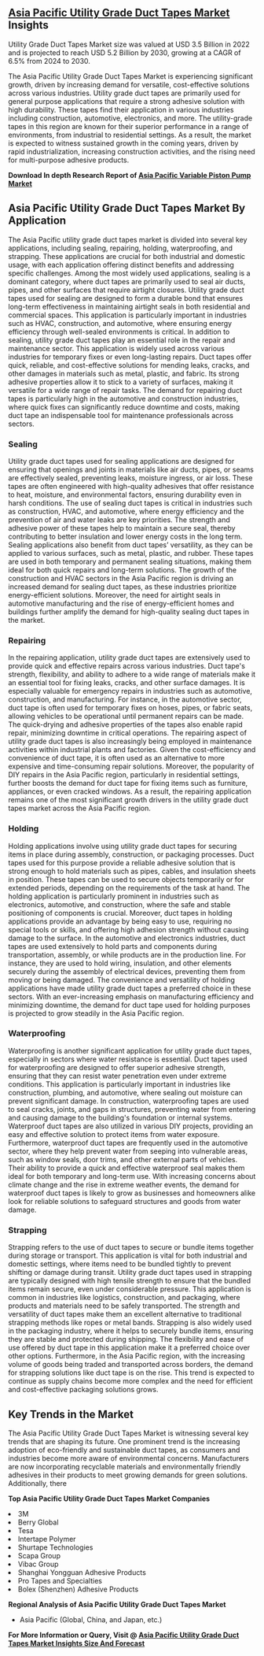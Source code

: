<h2><a href="https://www.verifiedmarketreports.com/download-sample/?rid=487876&amp;utm_source=Github-Feb&amp;utm_medium=219" target="_blank">Asia Pacific Utility Grade Duct Tapes Market</a> Insights</h2><p>Utility Grade Duct Tapes Market size was valued at USD 3.5 Billion in 2022 and is projected to reach USD 5.2 Billion by 2030, growing at a CAGR of 6.5% from 2024 to 2030.</p><p><p>The Asia Pacific Utility Grade Duct Tapes Market is experiencing significant growth, driven by increasing demand for versatile, cost-effective solutions across various industries. Utility grade duct tapes are primarily used for general purpose applications that require a strong adhesive solution with high durability. These tapes find their application in various industries including construction, automotive, electronics, and more. The utility-grade tapes in this region are known for their superior performance in a range of environments, from industrial to residential settings. As a result, the market is expected to witness sustained growth in the coming years, driven by rapid industrialization, increasing construction activities, and the rising need for multi-purpose adhesive products. <p><strong>Download In depth Research Report of <a href="https://www.verifiedmarketreports.com/download-sample/?rid=236118&amp;utm_source=Pulse-Dec&amp;utm_medium=219" target="_blank">Asia Pacific Variable Piston Pump Market</a></strong></p></p> <h2>Asia Pacific Utility Grade Duct Tapes Market By Application</h2> <p>The Asia Pacific utility grade duct tapes market is divided into several key applications, including sealing, repairing, holding, waterproofing, and strapping. These applications are crucial for both industrial and domestic usage, with each application offering distinct benefits and addressing specific challenges. Among the most widely used applications, sealing is a dominant category, where duct tapes are primarily used to seal air ducts, pipes, and other surfaces that require airtight closures. Utility grade duct tapes used for sealing are designed to form a durable bond that ensures long-term effectiveness in maintaining airtight seals in both residential and commercial spaces. This application is particularly important in industries such as HVAC, construction, and automotive, where ensuring energy efficiency through well-sealed environments is critical. In addition to sealing, utility grade duct tapes play an essential role in the repair and maintenance sector. This application is widely used across various industries for temporary fixes or even long-lasting repairs. Duct tapes offer quick, reliable, and cost-effective solutions for mending leaks, cracks, and other damages in materials such as metal, plastic, and fabric. Its strong adhesive properties allow it to stick to a variety of surfaces, making it versatile for a wide range of repair tasks. The demand for repairing duct tapes is particularly high in the automotive and construction industries, where quick fixes can significantly reduce downtime and costs, making duct tape an indispensable tool for maintenance professionals across sectors.</p> <h3>Sealing</h3> <p>Utility grade duct tapes used for sealing applications are designed for ensuring that openings and joints in materials like air ducts, pipes, or seams are effectively sealed, preventing leaks, moisture ingress, or air loss. These tapes are often engineered with high-quality adhesives that offer resistance to heat, moisture, and environmental factors, ensuring durability even in harsh conditions. The use of sealing duct tapes is critical in industries such as construction, HVAC, and automotive, where energy efficiency and the prevention of air and water leaks are key priorities. The strength and adhesive power of these tapes help to maintain a secure seal, thereby contributing to better insulation and lower energy costs in the long term. Sealing applications also benefit from duct tapes’ versatility, as they can be applied to various surfaces, such as metal, plastic, and rubber. These tapes are used in both temporary and permanent sealing situations, making them ideal for both quick repairs and long-term solutions. The growth of the construction and HVAC sectors in the Asia Pacific region is driving an increased demand for sealing duct tapes, as these industries prioritize energy-efficient solutions. Moreover, the need for airtight seals in automotive manufacturing and the rise of energy-efficient homes and buildings further amplify the demand for high-quality sealing duct tapes in the market.</p> <h3>Repairing</h3> <p>In the repairing application, utility grade duct tapes are extensively used to provide quick and effective repairs across various industries. Duct tape's strength, flexibility, and ability to adhere to a wide range of materials make it an essential tool for fixing leaks, cracks, and other surface damages. It is especially valuable for emergency repairs in industries such as automotive, construction, and manufacturing. For instance, in the automotive sector, duct tape is often used for temporary fixes on hoses, pipes, or fabric seats, allowing vehicles to be operational until permanent repairs can be made. The quick-drying and adhesive properties of the tapes also enable rapid repair, minimizing downtime in critical operations. The repairing aspect of utility grade duct tapes is also increasingly being employed in maintenance activities within industrial plants and factories. Given the cost-efficiency and convenience of duct tape, it is often used as an alternative to more expensive and time-consuming repair solutions. Moreover, the popularity of DIY repairs in the Asia Pacific region, particularly in residential settings, further boosts the demand for duct tape for fixing items such as furniture, appliances, or even cracked windows. As a result, the repairing application remains one of the most significant growth drivers in the utility grade duct tapes market across the Asia Pacific region.</p> <h3>Holding</h3> <p>Holding applications involve using utility grade duct tapes for securing items in place during assembly, construction, or packaging processes. Duct tapes used for this purpose provide a reliable adhesive solution that is strong enough to hold materials such as pipes, cables, and insulation sheets in position. These tapes can be used to secure objects temporarily or for extended periods, depending on the requirements of the task at hand. The holding application is particularly prominent in industries such as electronics, automotive, and construction, where the safe and stable positioning of components is crucial. Moreover, duct tapes in holding applications provide an advantage by being easy to use, requiring no special tools or skills, and offering high adhesion strength without causing damage to the surface. In the automotive and electronics industries, duct tapes are used extensively to hold parts and components during transportation, assembly, or while products are in the production line. For instance, they are used to hold wiring, insulation, and other elements securely during the assembly of electrical devices, preventing them from moving or being damaged. The convenience and versatility of holding applications have made utility grade duct tapes a preferred choice in these sectors. With an ever-increasing emphasis on manufacturing efficiency and minimizing downtime, the demand for duct tape used for holding purposes is projected to grow steadily in the Asia Pacific region.</p> <h3>Waterproofing</h3> <p>Waterproofing is another significant application for utility grade duct tapes, especially in sectors where water resistance is essential. Duct tapes used for waterproofing are designed to offer superior adhesive strength, ensuring that they can resist water penetration even under extreme conditions. This application is particularly important in industries like construction, plumbing, and automotive, where sealing out moisture can prevent significant damage. In construction, waterproofing tapes are used to seal cracks, joints, and gaps in structures, preventing water from entering and causing damage to the building's foundation or internal systems. Waterproof duct tapes are also utilized in various DIY projects, providing an easy and effective solution to protect items from water exposure. Furthermore, waterproof duct tapes are frequently used in the automotive sector, where they help prevent water from seeping into vulnerable areas, such as window seals, door trims, and other external parts of vehicles. Their ability to provide a quick and effective waterproof seal makes them ideal for both temporary and long-term use. With increasing concerns about climate change and the rise in extreme weather events, the demand for waterproof duct tapes is likely to grow as businesses and homeowners alike look for reliable solutions to safeguard structures and goods from water damage.</p> <h3>Strapping</h3> <p>Strapping refers to the use of duct tapes to secure or bundle items together during storage or transport. This application is vital for both industrial and domestic settings, where items need to be bundled tightly to prevent shifting or damage during transit. Utility grade duct tapes used in strapping are typically designed with high tensile strength to ensure that the bundled items remain secure, even under considerable pressure. This application is common in industries like logistics, construction, and packaging, where products and materials need to be safely transported. The strength and versatility of duct tapes make them an excellent alternative to traditional strapping methods like ropes or metal bands. Strapping is also widely used in the packaging industry, where it helps to securely bundle items, ensuring they are stable and protected during shipping. The flexibility and ease of use offered by duct tape in this application make it a preferred choice over other options. Furthermore, in the Asia Pacific region, with the increasing volume of goods being traded and transported across borders, the demand for strapping solutions like duct tape is on the rise. This trend is expected to continue as supply chains become more complex and the need for efficient and cost-effective packaging solutions grows.</p> <h2>Key Trends in the Market</h2> <p>The Asia Pacific Utility Grade Duct Tapes Market is witnessing several key trends that are shaping its future. One prominent trend is the increasing adoption of eco-friendly and sustainable duct tapes, as consumers and industries become more aware of environmental concerns. Manufacturers are now incorporating recyclable materials and environmentally friendly adhesives in their products to meet growing demands for green solutions. Additionally, there</p><p><strong>Top Asia Pacific Utility Grade Duct Tapes Market Companies</strong></p><div data-test-id=""><p><li>3M</li><li> Berry Global</li><li> Tesa</li><li> Intertape Polymer</li><li> Shurtape Technologies</li><li> Scapa Group</li><li> Vibac Group</li><li> Shanghai Yongguan Adhesive Products</li><li> Pro Tapes and Specialties</li><li> Bolex (Shenzhen) Adhesive Products</li></p><div><strong>Regional Analysis of&nbsp;Asia Pacific Utility Grade Duct Tapes Market</strong></div><ul><li dir="ltr"><p dir="ltr">Asia Pacific (Global, China, and Japan, etc.)</p></li></ul><p><strong>For More Information or Query, Visit @&nbsp;</strong><strong><a href="https://www.verifiedmarketreports.com/product/utility-grade-duct-tapes-market-size-and-forecast/?utm_source=Github-Feb&amp;utm_medium=219" target="_blank">Asia Pacific Utility Grade Duct Tapes Market Insights Size And Forecast</a></strong></p></div><h2>&nbsp;</h2><div data-test-id="">&nbsp;</div>
